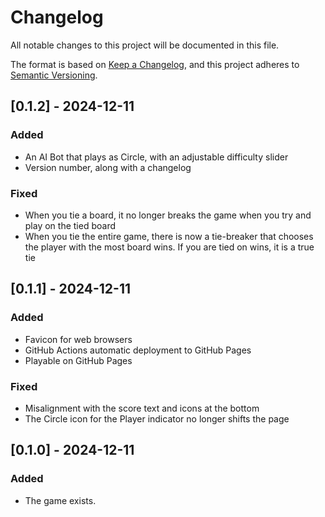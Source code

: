 # Changelog

All notable changes to this project will be documented in this file.

The format is based on [Keep a Changelog](https://keepachangelog.com/en/1.1.0/),
and this project adheres to [Semantic Versioning](https://semver.org/spec/v2.0.0.html).

## [0.1.2] - 2024-12-11

### Added
-  An AI Bot that plays as Circle, with an adjustable difficulty slider
- Version number, along with a changelog

### Fixed
- When you tie a board, it no longer breaks the game when you try and play on the tied board
- When you tie the entire game, there is now a tie-breaker that chooses the player with the most board wins. If you are tied on wins, it is a true tie

## [0.1.1] - 2024-12-11

### Added
- Favicon for web browsers
- GitHub Actions automatic deployment to GitHub Pages
- Playable on GitHub Pages

### Fixed
- Misalignment with the score text and icons at the bottom
- The Circle icon for the Player indicator no longer shifts the page

## [0.1.0] - 2024-12-11

### Added
- The game exists.